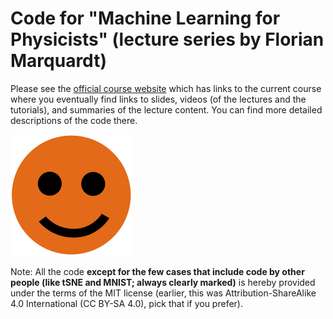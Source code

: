 # Code for "Machine Learning for Physicists" (lecture series by Florian Marquardt)

Please see the [official course website](https://machine-learning-for-physicists.org/) which has links to the current course where you eventually find links to slides, videos (of the lectures and the tutorials), and summaries of the lecture content. You can find more detailed descriptions of the code there. 

<img src="Smiley.png">

Note: All the code **except for the few cases that include code by other people (like tSNE and MNIST; always clearly marked)** is hereby provided under the terms of the MIT license (earlier, this was Attribution-ShareAlike 4.0 International (CC BY-SA 4.0), pick that if you prefer).
